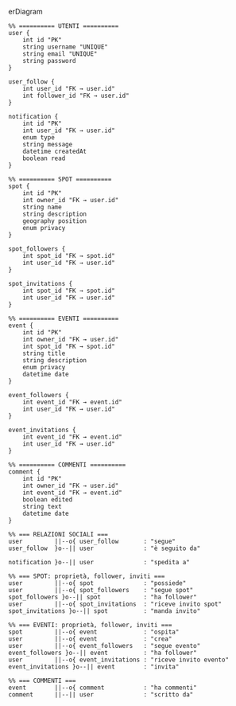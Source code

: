erDiagram

    %% ========== UTENTI ==========
    user {
        int id "PK"
        string username "UNIQUE"
        string email "UNIQUE"
        string password
    }

    user_follow {
        int user_id "FK → user.id"
        int follower_id "FK → user.id"
    }

    notification {
        int id "PK"
        int user_id "FK → user.id"
        enum type
        string message
        datetime createdAt
        boolean read
    }

    %% ========== SPOT ==========
    spot {
        int id "PK"
        int owner_id "FK → user.id"
        string name
        string description
        geography position
        enum privacy
    }

    spot_followers {
        int spot_id "FK → spot.id"
        int user_id "FK → user.id"
    }

    spot_invitations {
        int spot_id "FK → spot.id"
        int user_id "FK → user.id"
    }

    %% ========== EVENTI ==========
    event {
        int id "PK"
        int owner_id "FK → user.id"
        int spot_id "FK → spot.id"
        string title
        string description
        enum privacy
        datetime date
    }

    event_followers {
        int event_id "FK → event.id"
        int user_id "FK → user.id"
    }

    event_invitations {
        int event_id "FK → event.id"
        int user_id "FK → user.id"
    }

    %% ========== COMMENTI ==========
    comment {
        int id "PK"
        int owner_id "FK → user.id"
        int event_id "FK → event.id"
        boolean edited
        string text
        datetime date
    }

    %% === RELAZIONI SOCIALI ===
    user         ||--o{ user_follow       : "segue"
    user_follow  }o--|| user              : "è seguito da"

    notification }o--|| user              : "spedita a"

    %% === SPOT: proprietà, follower, inviti ===
    user         ||--o{ spot              : "possiede"
    user         ||--o{ spot_followers    : "segue spot"
    spot_followers }o--|| spot            : "ha follower"
    user         ||--o{ spot_invitations  : "riceve invito spot"
    spot_invitations }o--|| spot          : "manda invito"

    %% === EVENTI: proprietà, follower, inviti ===
    spot         ||--o{ event             : "ospita"
    user         ||--o{ event             : "crea"
    user         ||--o{ event_followers   : "segue evento"
    event_followers }o--|| event          : "ha follower"
    user         ||--o{ event_invitations : "riceve invito evento"
    event_invitations }o--|| event        : "invita"

    %% === COMMENTI ===
    event        ||--o{ comment           : "ha commenti"
    comment      ||--|| user              : "scritto da"
